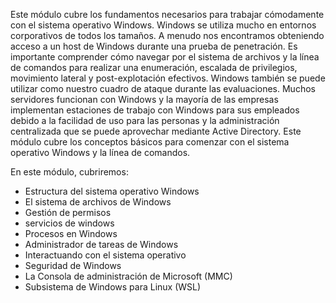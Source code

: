 Este módulo cubre los fundamentos necesarios para trabajar cómodamente con el sistema operativo Windows.
Windows se utiliza mucho en entornos corporativos de todos los tamaños. A menudo nos encontramos obteniendo acceso a un host de Windows durante una prueba de penetración. Es importante comprender cómo navegar por el sistema de archivos y la línea de comandos para realizar una enumeración, escalada de privilegios, movimiento lateral y post-explotación efectivos. Windows también se puede utilizar como nuestro cuadro de ataque durante las evaluaciones. Muchos servidores funcionan con Windows y la mayoría de las empresas implementan estaciones de trabajo con Windows para sus empleados debido a la facilidad de uso para las personas y la administración centralizada que se puede aprovechar mediante Active Directory. Este módulo cubre los conceptos básicos para comenzar con el sistema operativo Windows y la línea de comandos.

En este módulo, cubriremos:
- Estructura del sistema operativo Windows
- El sistema de archivos de Windows
- Gestión de permisos
- servicios de windows
- Procesos en Windows
- Administrador de tareas de Windows
- Interactuando con el sistema operativo
- Seguridad de Windows
- La Consola de administración de Microsoft (MMC)
- Subsistema de Windows para Linux (WSL)